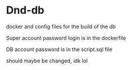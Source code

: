 # Dnd-db
docker and config files for the build of the db

Super account password login is in the dockerfile

DB account password is in the script.sql file

should maybe be changed, idk lol